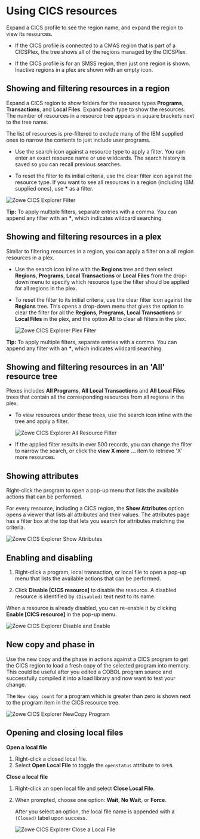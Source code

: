# Using CICS resources

Expand a CICS profile to see the region name, and expand the region to view its resources.

- If the CICS profile is connected to a CMAS region that is part of a CICSPlex, the tree shows all of the regions managed by the CICSPlex.

- If the CICS profile is for an SMSS region, then just one region is shown. Inactive regions in a plex are shown with an empty icon.

## Showing and filtering resources in a region

Expand a CICS region to show folders for the resource types **Programs**, **Transactions**, and **Local Files**. Expand each type to show the resources. The number of resources in a resource tree appears in square brackets next to the tree name.

The list of resources is pre-filtered to exclude many of the IBM supplied ones to narrow the contents to just include user programs.

- Use the search icon against a resource type to apply a filter. You can enter an exact resource name or use wildcards. The search history is saved so you can recall previous searches.  

- To reset the filter to its initial criteria, use the clear filter icon against the resource type.  If you want to see all resources in a region (including IBM supplied ones), use __*__ as a filter.

![Zowe CICS Explorer Filter](/v2.5.x/images/ze-cics/region-filter.gif)

**Tip:** To apply multiple filters, separate entries with a comma. You can append any filter with an __*__, which indicates wildcard searching.

## Showing and filtering resources in a plex

Similar to filtering resources in a region, you can apply a filter on a all region resources in a plex.

- Use the search icon inline with the **Regions** tree and then select **Regions**, **Programs**, **Local Transactions** or **Local Files** from the drop-down menu to specify which resource type the filter should be applied for all regions in the plex.

- To reset the filter to its initial criteria, use the clear filter icon against the **Regions** tree. This opens a drop-down menu that gives the option to clear the filter for all the **Regions**, **Programs**, **Local Transactions** or **Local Files** in the plex, and the option **All** to clear all filters in the plex.

   ![Zowe CICS Explorer Plex Filter](/v2.5.x/images/ze-cics/plex-filter.gif)

**Tip:** To apply multiple filters, separate entries with a comma. You can append any filter with an __*__, which indicates wildcard searching.

## Showing and filtering resources in an 'All' resource tree

Plexes includes **All Programs**, **All Local Transactions** and **All Local Files** trees that contain all the corresponding resources from all regions in the plex.

- To view resources under these trees, use the search icon inline with the tree and apply a filter.

   ![Zowe CICS Explorer All Resource Filter](/v2.5.x/images/ze-cics/all-resources.gif)

- If the applied filter results in over 500 records, you can change the filter to narrow  the search, or click the **view X more ...** item to retrieve 'X' more resources.

## Showing attributes

Right-click the program to open a pop-up menu that lists the available actions that can be performed.

For every resource, including a CICS region, the **Show Attributes** option opens a viewer that lists all attributes and their values. The attributes page has a filter box at the top that lets you search for attributes matching the criteria.  

![Zowe CICS Explorer Show Attributes](/v2.5.x/images/ze-cics/show-attributes.gif)

## Enabling and disabling

1. Right-click a program, local transaction, or local file to open a pop-up menu that lists the available actions that can be performed.

2. Click **Disable [CICS resource]** to disable the resource. A disabled resource is identified by `(Disabled)` text next to its name.

When a resource is already disabled, you can re-enable it by clicking **Enable [CICS resource]** in the pop-up menu.

![Zowe CICS Explorer Disable and Enable](/v2.5.x/images/ze-cics/disable-enable.gif)

## New copy and phase in

Use the new copy and the phase in actions against a CICS program to get the CICS region to load a fresh copy of the selected program into memory. This could be useful after you edited a COBOL program source and successfully compiled it into a load library and now want to test your change.

The `New copy count` for a program which is greater than zero is shown next to the program item in the CICS resource tree.

![Zowe CICS Explorer NewCopy Program](/v2.5.x/images/ze-cics/new-copy.gif)

## Opening and closing local files

**Open a local file**

1. Right-click a closed local file.
2. Select **Open Local File** to toggle the `openstatus` attribute to `OPEN`.

**Close a local file**

1. Right-click an open local file and select **Close Local File**.
2. When prompted, choose one option: **Wait**, **No Wait**, or **Force**.

   After you select an option, the local file name is appended with a `(Closed)` label upon success.

   ![Zowe CICS Explorer Close a Local File](/v2.5.x/images/ze-cics/open-close.gif)
